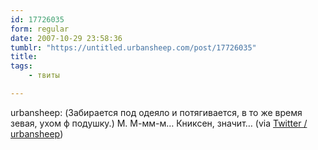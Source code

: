 ```yaml
---
id: 17726035
form: regular
date: 2007-10-29 23:58:36
tumblr: "https://untitled.urbansheep.com/post/17726035"
title:
tags:
    - твиты

---
```


<p>urbansheep: (Забирается под одеяло и потягивается, в то же время зевая, ухом ф подушку.) М. М-мм-м&hellip; Книксен, значит&hellip; (via <a href="http://twitter.com/urbansheep/statuses/373626202">Twitter / urbansheep</a>)</p>

